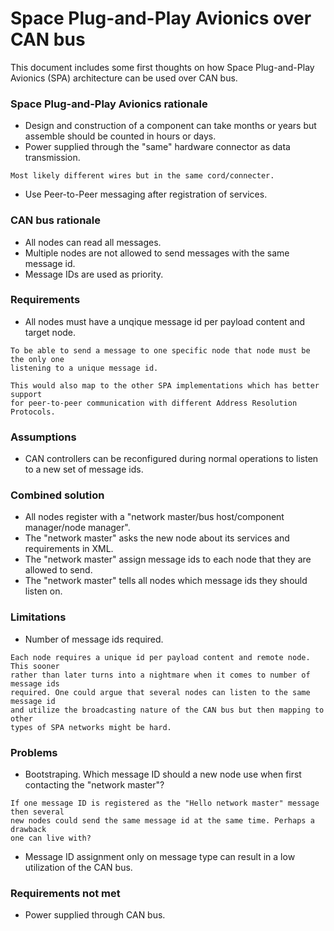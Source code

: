 Space Plug-and-Play Avionics over CAN bus
=========================================
This document includes some first thoughts on how Space Plug-and-Play Avionics
(SPA) architecture can be used over CAN bus.

### Space Plug-and-Play Avionics rationale
* Design and construction of a component can take months or years but assemble
should be counted in hours or days.
* Power supplied through the "same" hardware connector as data transmission.

```
Most likely different wires but in the same cord/connecter.
```

* Use Peer-to-Peer messaging after registration of services.

### CAN bus rationale
* All nodes can read all messages.
* Multiple nodes are not allowed to send messages with the same message id.
* Message IDs are used as priority.

### Requirements
* All nodes must have a unqique message id per payload content and target node.

```
To be able to send a message to one specific node that node must be the only one
listening to a unique message id.

This would also map to the other SPA implementations which has better support
for peer-to-peer communication with different Address Resolution Protocols.
```

### Assumptions
* CAN controllers can be reconfigured during normal operations to listen to a
new set of message ids.

### Combined solution
* All nodes register with a "network master/bus host/component manager/node manager".
* The "network master" asks the new node about its services and requirements in XML.
* The "network master" assign message ids to each node that they are allowed to send.
* The "network master" tells all nodes which message ids they should listen on.

### Limitations
* Number of message ids required.

```
Each node requires a unique id per payload content and remote node. This sooner
rather than later turns into a nightmare when it comes to number of message ids
required. One could argue that several nodes can listen to the same message id
and utilize the broadcasting nature of the CAN bus but then mapping to other
types of SPA networks might be hard.
```

### Problems
* Bootstraping. Which message ID should a new node use when first
contacting the "network master"?

```
If one message ID is registered as the "Hello network master" message then several
new nodes could send the same message id at the same time. Perhaps a drawback
one can live with?
```

* Message ID assignment only on message type can result in a low utilization of
the CAN bus.

### Requirements not met
* Power supplied through CAN bus.
